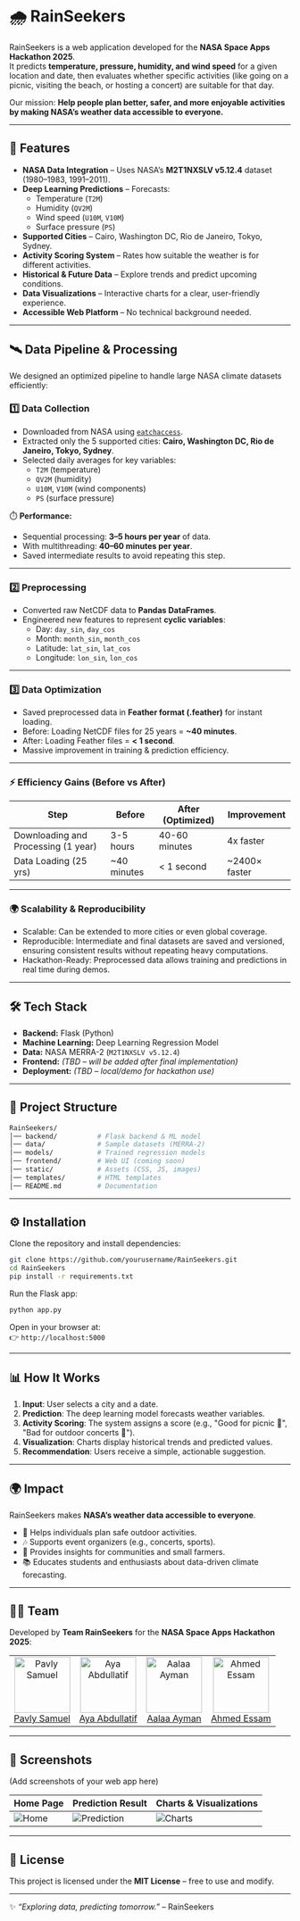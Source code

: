 # 🌧️ RainSeekers

RainSeekers is a web application developed for the **NASA Space Apps Hackathon 2025**.  
It predicts **temperature, pressure, humidity, and wind speed** for a given location and date, then evaluates whether specific activities (like going on a picnic, visiting the beach, or hosting a concert) are suitable for that day.  

Our mission: **Help people plan better, safer, and more enjoyable activities by making NASA’s weather data accessible to everyone.**

---

## 🚀 Features

- **NASA Data Integration** – Uses NASA’s **M2T1NXSLV v5.12.4** dataset (1980–1983, 1991–2011).
- **Deep Learning Predictions** – Forecasts:
  - Temperature (`T2M`)
  - Humidity (`QV2M`)
  - Wind speed (`U10M`, `V10M`)
  - Surface pressure (`PS`)
- **Supported Cities** – Cairo, Washington DC, Rio de Janeiro, Tokyo, Sydney.
- **Activity Scoring System** – Rates how suitable the weather is for different activities.
- **Historical & Future Data** – Explore trends and predict upcoming conditions.
- **Data Visualizations** – Interactive charts for a clear, user-friendly experience.
- **Accessible Web Platform** – No technical background needed.

---
## 🛰️ Data Pipeline & Processing

We designed an optimized pipeline to handle large NASA climate datasets efficiently:

### 1️⃣ Data Collection  
- Downloaded from NASA using [`eatchaccess`](https://pypi.org/project/earthaccess/).  
- Extracted only the 5 supported cities: **Cairo, Washington DC, Rio de Janeiro, Tokyo, Sydney**.  
- Selected daily averages for key variables:  
  - `T2M` (temperature)  
  - `QV2M` (humidity)  
  - `U10M`, `V10M` (wind components)  
  - `PS` (surface pressure)  

⏱️ **Performance:**  
- Sequential processing: **3–5 hours per year** of data.  
- With multithreading: **40–60 minutes per year**.  
- Saved intermediate results to avoid repeating this step.

---

### 2️⃣ Preprocessing  
- Converted raw NetCDF data to **Pandas DataFrames**.  
- Engineered new features to represent **cyclic variables**:  
  - Day: `day_sin`, `day_cos`  
  - Month: `month_sin`, `month_cos`  
  - Latitude: `lat_sin`, `lat_cos`  
  - Longitude: `lon_sin`, `lon_cos`  

---

### 3️⃣ Data Optimization  
- Saved preprocessed data in **Feather format (.feather)** for instant loading.  
- Before: Loading NetCDF files for 25 years = **~40 minutes**.  
- After: Loading Feather files = **< 1 second**.  
- Massive improvement in training & prediction efficiency.  

---

### ⚡ Efficiency Gains (Before vs After)
|Step|Before|After (Optimized)|Improvement|
|----|-----|------|-----|
|Downloading and Processing (1 year)|3-5 hours|40-60 minutes|4x faster|
|Data Loading (25 yrs)|~40 minutes|< 1 second|~2400× faster|

---

### 🌍 Scalability & Reproducibility
- Scalable: Can be extended to more cities or even global coverage.
- Reproducible: Intermediate and final datasets are saved and versioned, ensuring consistent results without repeating heavy computations.
- Hackathon-Ready: Preprocessed data allows training and predictions in real time during demos.

---

## 🛠️ Tech Stack

- **Backend:** Flask (Python)
- **Machine Learning:** Deep Learning Regression Model
- **Data:** NASA MERRA-2 (`M2T1NXSLV v5.12.4`)
- **Frontend:** *(TBD – will be added after final implementation)*
- **Deployment:** *(TBD – local/demo for hackathon use)*

---

## 📂 Project Structure

```bash
RainSeekers/
│── backend/          # Flask backend & ML model
│── data/             # Sample datasets (MERRA-2)
│── models/           # Trained regression models
│── frontend/         # Web UI (coming soon)
│── static/           # Assets (CSS, JS, images)
│── templates/        # HTML templates
│── README.md         # Documentation
```

---

## ⚙️ Installation

Clone the repository and install dependencies:

```bash
git clone https://github.com/yourusername/RainSeekers.git
cd RainSeekers
pip install -r requirements.txt
```

Run the Flask app:

```bash
python app.py
```

Open in your browser at:  
👉 `http://localhost:5000`

---

## 📊 How It Works

1. **Input**: User selects a city and a date.  
2. **Prediction**: The deep learning model forecasts weather variables.  
3. **Activity Scoring**: The system assigns a score (e.g., "Good for picnic 🌳", "Bad for outdoor concerts 🎤").  
4. **Visualization**: Charts display historical trends and predicted values.  
5. **Recommendation**: Users receive a simple, actionable suggestion.

---

## 🌍 Impact

RainSeekers makes **NASA’s weather data accessible to everyone**.  
- 🌱 Helps individuals plan safe outdoor activities.  
- 🎶 Supports event organizers (e.g., concerts, sports).  
- 🌾 Provides insights for communities and small farmers.  
- 📚 Educates students and enthusiasts about data-driven climate forecasting.  

---

## 👩‍💻 Team

Developed by **Team RainSeekers** for the **NASA Space Apps Hackathon 2025**:  
<table>
  <tr>
    <td align="center">
      <img src="https://avatars.githubusercontent.com/u/99624292?v=4" width="100px;" alt="Pavly Samuel"/>
      <br />
      <a href="https://www.linkedin.com/in/pavlysamuel/">Pavly Samuel</a>
    </td>
    <td align="center">
      <img src="https://media.licdn.com/dms/image/v2/D4D35AQGY3JS4r8NAXw/profile-framedphoto-shrink_800_800/B4DZiqi2mfHYAk-/0/1755207920355?e=1760090400&v=beta&t=l28iiqWL8UChjg-3wNnJfBSku8GLwbSK8aNxjlKydf0" width="100px;" alt="Aya Abdullatif"/>
      <br />
      <a href="https://www.linkedin.com/in/aya-abdllatif/">Aya Abdullatif</a>
    </td>
    <td align="center">
      <img src="https://media.licdn.com/dms/image/v2/D4D03AQHzzKu1Bc4rDA/profile-displayphoto-crop_800_800/B4DZivj0IjGgAQ-/0/1755292059795?e=1762387200&v=beta&t=900D7A3-fGIJEan4WMNxurw7FIjZKamcEuvbPO6fgFQ" width="100px;" alt="Aalaa Ayman"/>
      <br />
      <a href="https://www.linkedin.com/in/aalaa-ayman/">Aalaa Ayman</a>
    </td>
    <td align="center">
      <img src="https://media.licdn.com/dms/image/v2/D4D03AQEv-tvnkAnaKw/profile-displayphoto-crop_800_800/B4DZkoznvcIgAI-/0/1757326246833?e=1762387200&v=beta&t=rqGrIum6eyf7exxtemIM-HFBY9YTxQJTxFpAXx3hKKo" width="100px;" alt="Ahmed Essam"/>
      <br />
      <a href="https://www.linkedin.com/in/ahmed-essam538/">Ahmed Essam</a>
    </td>
  </tr>
</table>

---

## 📸 Screenshots

(Add screenshots of your web app here)  

| Home Page | Prediction Result | Charts & Visualizations |
|-----------|------------------|-------------------------|
| ![Home](images/home.png) | ![Prediction](images/prediction.png) | ![Charts](images/charts.png) |

---

## 📜 License

This project is licensed under the **MIT License** – free to use and modify.  

---

✨ *“Exploring data, predicting tomorrow.”* – RainSeekers

